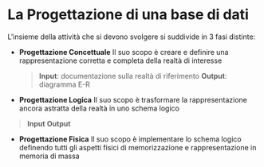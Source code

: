 # La Progettazione di una base di dati

L'insieme della attività che si devono svolgere si suddivide in 3 fasi distinte:
- **Progettazione Concettuale**
Il suo scopo è creare e definire una rappresentazione corretta e completa della realtà di interesse
	>**Input**: documentazione sulla realtà di 	riferimento
	>**Output**: diagramma E-R
	
- **Progettazione Logica**
Il suo scopo è trasformare la rappresentazione ancora astratta della realtà in uno schema logico
>**Input**
>**Output**

- **Progettazione Fisica**
Il suo scopo è implementare lo schema logico definendo tutti gli aspetti fisici di memorizzazione e rappresentazione in memoria di massa
<!--stackedit_data:
eyJoaXN0b3J5IjpbMTAxNTQ2ODc0MCwtMjA4ODc0NjYxMl19
-->